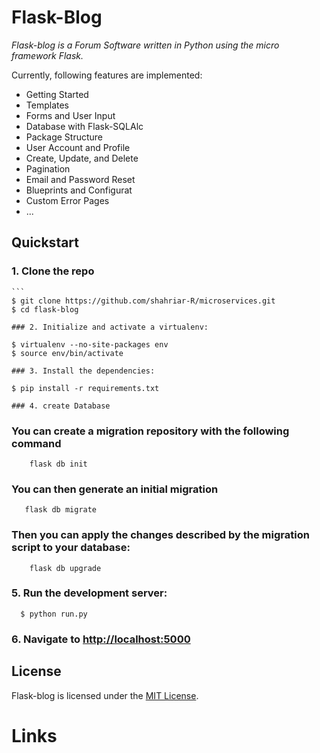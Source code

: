 # Flask-Blog



*Flask-blog is a Forum Software written in Python using the micro framework Flask.*

Currently, following features are implemented:

* Getting Started
* Templates
* Forms and User Input
* Database with Flask-SQLAlc
* Package Structure
* User Account and Profile
* Create, Update, and Delete
* Pagination
*  Email and Password Reset
* Blueprints and Configurat
* Custom Error Pages
* ...

## Quickstart
### 1. Clone the repo
    ```
    $ git clone https://github.com/shahriar-R/microservices.git
    $ cd flask-blog
  ```
### 2. Initialize and activate a virtualenv:
  ```
    $ virtualenv --no-site-packages env
    $ source env/bin/activate
  ```
### 3. Install the dependencies:
  ```
    $ pip install -r requirements.txt

  ```
### 4. create Database

 ```
### You can create a migration repository with the following command

```
    flask db init 
```
### You can then generate an initial migration

 ```
    flask db migrate
```
### Then you can apply the changes described by the migration script to your database:

```
    flask db upgrade
```
 
    
### 5. Run the development server:
  ```
    $ python run.py
  ```

### 6. Navigate to [http://localhost:5000](http://localhost:5000)



## License

Flask-blog is licensed under the [MIT License](https://github.com/shahriar-R/microservices/blob/main/LICENSE).


# Links


